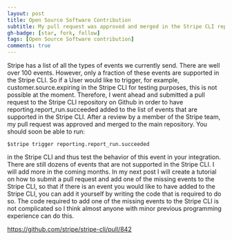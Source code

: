 ```yaml
---
layout: post
title: Open Source Software Contribution
subtitle: My pull request was approved and merged in the Stripe CLI repository
gh-badge: [star, fork, follow]
tags: [Open Source Software contribution]
comments: true
---
```


Stripe has a list of all the types of events we currently send. There are well over 100 events. However, only a fraction of these events are supported in the Stripe CLI.
So if a User would like to trigger, for example, customer.source.expiring in the Stripe CLI for testing purposes, this is not possible at the moment. Therefore, I went
ahead and submitted a pull request to the Stripe CLI repository on Github in order to have reporting.report_run.succeeded added to the list of events that are 
supported in the Stripe CLI. After a review by a member of the Stripe team, my pull request was approved and merged to the main repository. You should soon be able to run:


~~~
$stripe trigger reporting.report_run.succeeded  
~~~


in the Stripe CLI and thus test the behavior of this event in your integration. There are still dozens of events 
that are not supported in the Stripe CLI. I will add more in the coming months. In my next post I will create a tutorial on how to submit a pull request and add one of the missing events to the Stripe CLI, so that if there is an event you would like to have added to the Stripe CLI, you can add it yourself by writing the code that is required to do so.
The code required to add one of the missing events to the Stripe CLI is not complicated so I think almost anyone with minor previous programming experience can do this.

https://github.com/stripe/stripe-cli/pull/842


